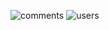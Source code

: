 ![comments](https://github.com/user-attachments/assets/313c99ad-2c14-4481-8cc2-b2f99a3cc984)
![users](https://github.com/user-attachments/assets/507cfe5e-e107-4ffe-b798-584877a83b67)
